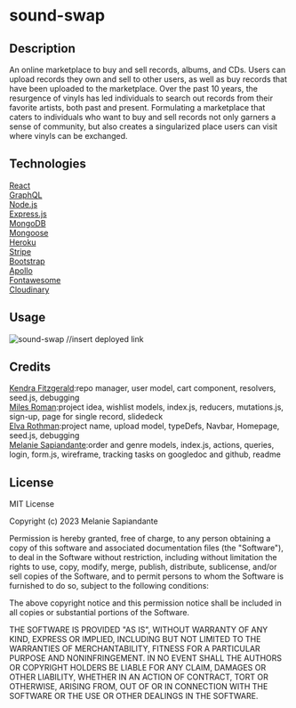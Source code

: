 # sound-swap
## Description
An online marketplace to buy and sell records, albums, and CDs. Users can upload records they own and sell to other users, as well as buy records that have been uploaded to the marketplace. Over the past 10 years, the resurgence of vinyls  has led individuals to search out records from their favorite artists, both past and present. Formulating a marketplace that caters to individuals who want to buy and sell records not only garners a sense of community, but also creates  a singularized place users can visit where vinyls can be exchanged.  

## Technologies 
[React](https://legacy.reactjs.org/docs/getting-started.html)<br>
[GraphQL](https://www.howtographql.com/basics/1-graphql-is-the-better-rest/)<br>
[Node.js](https://coding-boot-camp.github.io/full-stack/nodejs/how-to-install-nodejs)<br>
[Express.js](https://expressjs.com/)<br>
[MongoDB](https://www.mongodb.com/)<br>
[Mongoose](https://www.npmjs.com/package/mongoose)<br>
[Heroku](https://www.heroku.com/what)<br>
[Stripe](https://stripe.com/)<br>
[Bootstrap](https://getbootstrap.com/)<br>
[Apollo](https://www.apollographql.com/docs/apollo-server/v3/)<br>
[Fontawesome](https://fontawesome.com/)<br>
[Cloudinary](https://cloudinary.com/)<br>

## Usage
![sound-swap](https://github.com/msapiandante/sound-swap/assets/126308793/fa828356-4aff-4091-bdf3-0a0409898650)
//insert deployed link 


## Credits
[Kendra Fitzgerald](https://github.com/kendrafitzgerald):repo manager, user model, cart component, resolvers, seed.js, debugging <br>
[Miles Roman](https://github.com/Myroman81):project idea, wishlist models, index.js, reducers, mutations.js, sign-up, page for single record, slidedeck<br>
[Elva Rothman](https://github.com/erothman1):project name, upload model, typeDefs, Navbar, Homepage, seed.js, debugging <br>
[Melanie Sapiandante](https://github.com/msapiandante):order and genre models, index.js, actions, queries, login, form.js, wireframe, tracking tasks on googledoc and github, readme<br>



## License

MIT License

Copyright (c) 2023 Melanie Sapiandante

Permission is hereby granted, free of charge, to any person obtaining a copy
of this software and associated documentation files (the "Software"), to deal
in the Software without restriction, including without limitation the rights
to use, copy, modify, merge, publish, distribute, sublicense, and/or sell
copies of the Software, and to permit persons to whom the Software is
furnished to do so, subject to the following conditions:

The above copyright notice and this permission notice shall be included in all
copies or substantial portions of the Software.

THE SOFTWARE IS PROVIDED "AS IS", WITHOUT WARRANTY OF ANY KIND, EXPRESS OR
IMPLIED, INCLUDING BUT NOT LIMITED TO THE WARRANTIES OF MERCHANTABILITY,
FITNESS FOR A PARTICULAR PURPOSE AND NONINFRINGEMENT. IN NO EVENT SHALL THE
AUTHORS OR COPYRIGHT HOLDERS BE LIABLE FOR ANY CLAIM, DAMAGES OR OTHER
LIABILITY, WHETHER IN AN ACTION OF CONTRACT, TORT OR OTHERWISE, ARISING FROM,
OUT OF OR IN CONNECTION WITH THE SOFTWARE OR THE USE OR OTHER DEALINGS IN THE
SOFTWARE.



